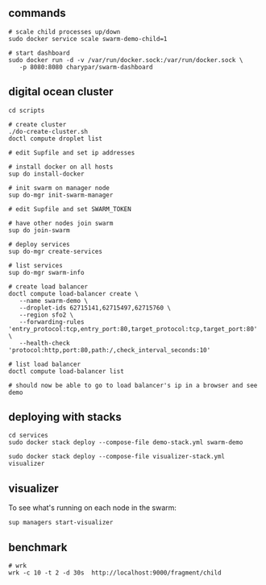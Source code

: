 
## commands

    # scale child processes up/down
    sudo docker service scale swarm-demo-child=1

    # start dashboard
    sudo docker run -d -v /var/run/docker.sock:/var/run/docker.sock \
       -p 8080:8080 charypar/swarm-dashboard

## digital ocean cluster

    cd scripts
    
    # create cluster
    ./do-create-cluster.sh
    doctl compute droplet list
    
    # edit Supfile and set ip addresses
    
    # install docker on all hosts
    sup do install-docker
    
    # init swarm on manager node
    sup do-mgr init-swarm-manager
    
    # edit Supfile and set SWARM_TOKEN
    
    # have other nodes join swarm
    sup do join-swarm
    
    # deploy services
    sup do-mgr create-services
    
    # list services
    sup do-mgr swarm-info
    
    # create load balancer
    doctl compute load-balancer create \
       --name swarm-demo \
       --droplet-ids 62715141,62715497,62715760 \
       --region sfo2 \
       --forwarding-rules 'entry_protocol:tcp,entry_port:80,target_protocol:tcp,target_port:80' \
       --health-check 'protocol:http,port:80,path:/,check_interval_seconds:10'
    
    # list load balancer
    doctl compute load-balancer list
    
    # should now be able to go to load balancer's ip in a browser and see demo

## deploying with stacks

    cd services
    sudo docker stack deploy --compose-file demo-stack.yml swarm-demo
    
    sudo docker stack deploy --compose-file visualizer-stack.yml visualizer


## visualizer

To see what's running on each node in the swarm:

    sup managers start-visualizer

## benchmark

    # wrk
    wrk -c 10 -t 2 -d 30s  http://localhost:9000/fragment/child
